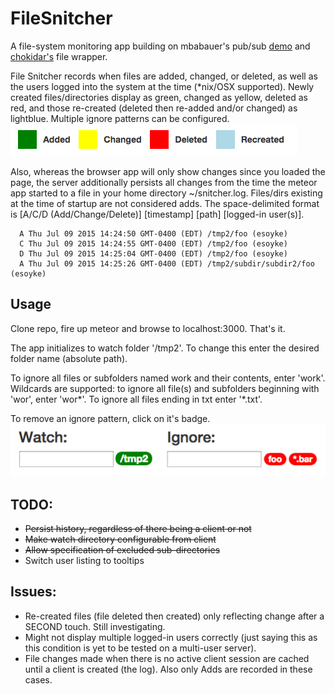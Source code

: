 # FileSnitcher

A file-system monitoring app building on mbabauer's pub/sub <a href="https://github.com/mbabauer/meteor_publicationsDemo">demo</a> and <a href="https://github.com/paulmillr/chokidar">chokidar's</a> file wrapper.

File Snitcher records when files are added, changed, or deleted, as well as the users logged into the system at the time (*nix/OSX supported). Newly created files/directories display as green, changed as yellow, deleted as red, and those re-created (deleted then re-added and/or changed) as lightblue. Multiple ignore patterns can be configured.<br>
<img src="public/legend_hor.png"/>

Also, whereas the browser app will only show changes since you loaded the page, the server additionally persists all changes from the time the meteor app started to a file in your home directory ~/snitcher.log. Files/dirs existing at the time of startup are not considered adds. The space-delimited format is [A/C/D (Add/Change/Delete)] [timestamp] [path] [logged-in user(s)].

```
  A Thu Jul 09 2015 14:24:50 GMT-0400 (EDT) /tmp2/foo (esoyke)
  C Thu Jul 09 2015 14:24:55 GMT-0400 (EDT) /tmp2/foo (esoyke)
  D Thu Jul 09 2015 14:25:04 GMT-0400 (EDT) /tmp2/foo (esoyke)
  A Thu Jul 09 2015 14:25:26 GMT-0400 (EDT) /tmp2/subdir/subdir2/foo (esoyke)
```
<a name="usage"></a>
## Usage
Clone repo, fire up meteor and browse to localhost:3000. That's it.

The app initializes to watch folder '/tmp2'. To change this enter the desired folder name (absolute path).

To ignore all files or subfolders named work and their contents, enter 'work'. Wildcards are supported: to ignore all file(s) and subfolders beginning with 'wor', enter 'wor\*'. To ignore all files ending in txt enter '\*.txt'.

To remove an ignore pattern, click on it's badge.<br>
<img src="public/snitcherDirs.png"/>

## TODO:
* ~~Persist history, regardless of there being a client or not~~
* ~~Make watch directory configurable from client~~
* ~~Allow specification of excluded sub-directories~~
* Switch user listing to tooltips

## Issues:
* Re-created files (file deleted then created) only reflecting change after a SECOND touch. Still investigating.
* Might not display multiple logged-in users correctly (just saying this as this condition is yet to be tested on a multi-user server).
* File changes made when there is no active client session are cached until a client is created (the log). Also only Adds are recorded in these cases.
